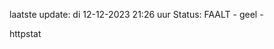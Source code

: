laatste update: 
di 12-12-2023 21:26   uur 
Status: FAALT - geel - 
<div class="service Y">httpstat</div>